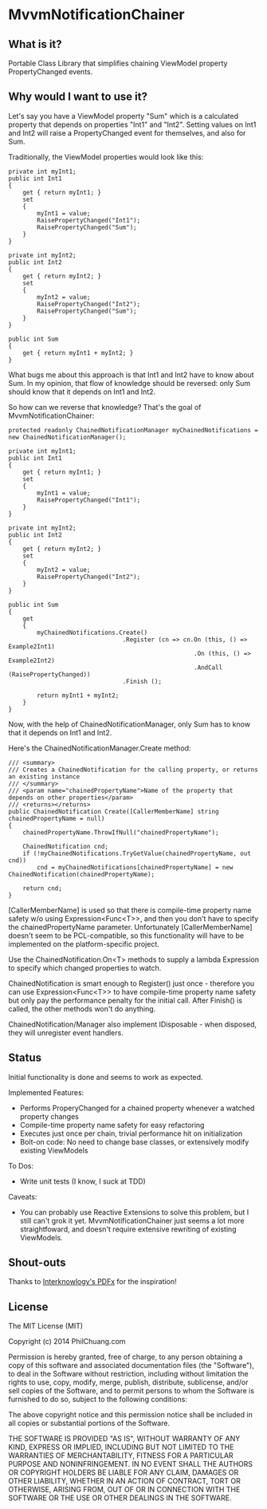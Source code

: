 MvvmNotificationChainer
================

What is it?
-----------
Portable Class Library that simplifies chaining ViewModel property PropertyChanged events.

Why would I want to use it?
---------------------------
Let's say you have a ViewModel property "Sum" which is a calculated property that depends on properties "Int1" and "Int2". Setting values on Int1 and Int2 will raise a PropertyChanged event for themselves, and also for Sum.

Traditionally, the ViewModel properties would look like this:

	private int myInt1;
	public int Int1
	{
		get { return myInt1; }
		set
		{
			myInt1 = value;
			RaisePropertyChanged("Int1");
			RaisePropertyChanged("Sum");
		}
	}

	private int myInt2;
	public int Int2
	{
		get { return myInt2; }
		set
		{
			myInt2 = value;
			RaisePropertyChanged("Int2");
			RaisePropertyChanged("Sum");
		}
	}

	public int Sum
	{
		get { return myInt1 + myInt2; }
	}

What bugs me about this approach is that Int1 and Int2 have to know about Sum. In my opinion, that flow of knowledge should be reversed: only Sum should know that it depends on Int1 and Int2.

So how can we reverse that knowledge? That's the goal of MvvmNotificationChainer:

	protected readonly ChainedNotificationManager myChainedNotifications = new ChainedNotificationManager();

	private int myInt1;
	public int Int1
	{
		get { return myInt1; }
		set
		{
			myInt1 = value;
			RaisePropertyChanged("Int1");
		}
	}
	
	private int myInt2;
	public int Int2
	{
		get { return myInt2; }
		set
		{
			myInt2 = value;
			RaisePropertyChanged("Int2");
		}
	}
	
	public int Sum
	{
		get
		{
			myChainedNotifications.Create()
									.Register (cn => cn.On (this, () => Example2Int1)
														.On (this, () => Example2Int2)
														.AndCall (RaisePropertyChanged))
									.Finish ();
			
			return myInt1 + myInt2;
		}
	}

Now, with the help of ChainedNotificationManager, only Sum has to know that it depends on Int1 and Int2.

Here's the ChainedNotificationManager.Create method:

	/// <summary>
	/// Creates a ChainedNotification for the calling property, or returns an existing instance
	/// </summary>
	/// <param name="chainedPropertyName">Name of the property that depends on other properties</param>
	/// <returns></returns>
	public ChainedNotification Create([CallerMemberName] string chainedPropertyName = null)
	{
		chainedPropertyName.ThrowIfNull("chainedPropertyName");

		ChainedNotification cnd;
		if (!myChainedNotifications.TryGetValue(chainedPropertyName, out cnd))
			cnd = myChainedNotifications[chainedPropertyName] = new ChainedNotification(chainedPropertyName);

		return cnd;
	}

[CallerMemberName] is used so that there is compile-time property name safety w/o using Expression&lt;Func&lt;T&gt;&gt;, and then you don't have to specify the chainedPropertyName parameter. Unfortunately [CallerMemberName] doesn't seem to be PCL-compatible, so this functionality will have to be implemented on the platform-specific project.

Use the ChainedNotification.On&lt;T&gt; methods to supply a lambda Expression to specify which changed properties to watch.

ChainedNotification is smart enough to Register() just once - therefore you can use Expression&lt;Func&lt;T&gt;&gt; to have compile-time property name safety but only pay the performance penalty for the initial call. After Finish() is called, the other methods won't do anything.

ChainedNotification/Manager also implement IDisposable - when disposed, they will unregister event handlers.

Status
------

Initial functionality is done and seems to work as expected.

Implemented Features:
* Performs ProperyChanged for a chained property whenever a watched property changes
* Compile-time property name safety for easy refactoring
* Executes just once per chain, trivial performance hit on initialization
* Bolt-on code: No need to change base classes, or extensively modify existing ViewModels

To Dos:
* Write unit tests (I know, I suck at TDD)

Caveats:
* You can probably use Reactive Extensions to solve this problem, but I still can't grok it yet. MvvmNotificationChainer just seems a lot more straightfoward, and doesn't require extensive rewriting of existing ViewModels.

Shout-outs
----------

Thanks to [Interknowlogy's PDFx](http://blogs.interknowlogy.com/2013/05/17/pdfx-property-dependency-framework-part-i-introduction-2/) for the inspiration!

License
-------

The MIT License (MIT)

Copyright (c) 2014 PhilChuang.com

Permission is hereby granted, free of charge, to any person obtaining a copy
of this software and associated documentation files (the "Software"), to deal
in the Software without restriction, including without limitation the rights
to use, copy, modify, merge, publish, distribute, sublicense, and/or sell
copies of the Software, and to permit persons to whom the Software is
furnished to do so, subject to the following conditions:

The above copyright notice and this permission notice shall be included in all
copies or substantial portions of the Software.

THE SOFTWARE IS PROVIDED "AS IS", WITHOUT WARRANTY OF ANY KIND, EXPRESS OR
IMPLIED, INCLUDING BUT NOT LIMITED TO THE WARRANTIES OF MERCHANTABILITY,
FITNESS FOR A PARTICULAR PURPOSE AND NONINFRINGEMENT. IN NO EVENT SHALL THE
AUTHORS OR COPYRIGHT HOLDERS BE LIABLE FOR ANY CLAIM, DAMAGES OR OTHER
LIABILITY, WHETHER IN AN ACTION OF CONTRACT, TORT OR OTHERWISE, ARISING FROM,
OUT OF OR IN CONNECTION WITH THE SOFTWARE OR THE USE OR OTHER DEALINGS IN THE
SOFTWARE.